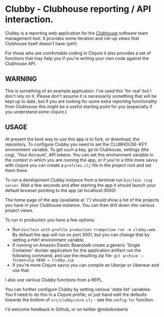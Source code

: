 # Clubby - Clubhouse reporting / API interaction. 

Clubby is a reporting web application for the [Clubhouse](https://clubhouse.io/) software team management tool. It
provides some iteration and roll-up views that Clubhouse itself doesn't have (yet!)
 
For those who are comfortable coding in Clojure it also provides a set of functions that may help you if you're
writing your own code against the Clubhouse API.

## WARNING

This is something of an example application. I've used this 'for real' but I don't rely on it.
Please don't assume it is necessarily something that will be kept up to date, but if you are looking for
some extra reporting functionality from Clubhouse this might be a useful starting 
point for you (especially if you understand some clojure.)

## USAGE

At present the best way to use this app is to fork, or download, the repository. To configure Clubby you
need to set the CLUBHOUSE-KEY environment variable. To get such a key, go to Clubhouse, settings (the cog), 
'Your Account', API tokens. You can set this environment variable in the context in which you are running the app, 
or if you're  a little more savvy with clojure you can create a `profiles.clj` file in the project root and 
set them there.

To run a development Clubby instance from a terminal run `bin/lein ring server`. Wait
a few seconds and after starting the app it should launch your default browser
pointing to the app (at localhost:3000)

The home page of the app (available at '/') should show a list of the projects you have in your Clubhouse instance.
You can then drill down into various project views.

To run in production you have a few options:
* Run `bin/lein with-profile production trampoline run -m clubby.web`. By
default the app will run on port 3001, but you can change that by setting a `PORT`
environment variable.
* If running on Amazon Elastic Beanstalk create a generic 'Single Container' docker 
application for the application artifact run the following command, and use the 
resulting zip file: `git archive --format=zip HEAD > clubby.zip`
* If you're more Clojure savvy you can compile an Uberjar or Uberwar and use that.

I also use various Clubby functions from a REPL.
 
You can further configure Clubby by setting various 'state list' variables. You'll need to do this
in a Clojure profile, or just hand-edit the defaults towards the bottom of `src/clubby/core.clj` - see the
`config-for` function.

I'd welcome feedback in Github, or on twitter @mikebroberts
